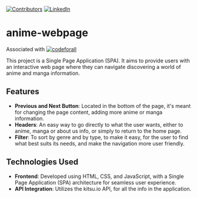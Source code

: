 [![Contributors][contributors-shield]][contributors-url] 
[![LinkedIn][linkedin-shield]][linkedin-url]

# anime-webpage

Associated with  [![codeforall][codeforall.com]][codeforall-url]      

This project is a Single Page Application (SPA).
It aims to provide users with an interactive web page where they can navigate discovering a world of anime and manga information.

## Features

- **Previous and Next Button**: Located in the bottom of the page, it's meant for changing the page content, adding more anime or manga information.
- **Headers**: An easy way to go directly to what the user wants, either to anime, manga or about us info, or simply to return to the home page.
- **Filter**: To sort by genre and by type, to make it easy, for the user to find what best suits its needs, and make the navigation more user friendly.

## Technologies Used

- **Frontend**: Developed using HTML, CSS, and JavaScript, with a Single Page Application (SPA) architecture for seamless user experience.
- **API Integration**: Utilizes the kitsu.io API, for all the info in the application.

<!-- MARKDOWN LINKS & IMAGES -->
<!-- https://www.markdownguide.org/basic-syntax/#reference-style-links -->
[contributors-shield]: https://img.shields.io/badge/-Contributor-red.svg?style=for-the-badge
[contributors-url]: https://github.com/DionisioMC
[linkedin-shield]: https://img.shields.io/badge/-LinkedIn-black.svg?style=for-the-badge&logo=linkedin&colorB=555
[linkedin-url]: https://www.linkedin.com/in/marco-martins-a-tech/
[codeforall.com]: https://img.shields.io/badge/?style=for-the-badge&logo=codeforall&logoColor=red
[codeforall-url]: https://codeforall.com/
[Bootstrap.com]: https://img.shields.io/badge/Bootstrap-563D7C?style=for-the-badge&logo=bootstrap&logoColor=white
[Bootstrap-url]: https://getbootstrap.com
